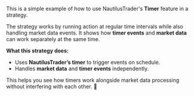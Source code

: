 This is a simple example of how to use NautilusTrader's **Timer** feature in a strategy.

The strategy works by running action at regular time intervals while also handling market data events.
It shows how **timer events** and **market data** can work separately at the same time.

**What this strategy does:**

- Uses **NautilusTrader’s timer** to trigger events on schedule.
- Handles **market data** and **timer events** independently.

This helps you see how timers work alongside market data processing without interfering with each other. 🚀
